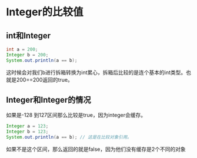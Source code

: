 # Integer的比较值

## int和Integer

~~~java
int a = 200;
Integer b = 200;
System.out.println(a == b);
~~~

这时候会对我们b进行拆箱转换为int累心，拆箱后比较的是连个基本的int类型。也就是200==200返回的true。



## Integer和Integer的情况

如果是-128 到127区间那么比较是true，因为integer会缓存。

~~~java
Integer a = 123;
Integer b = 123;
System.out.println(a == b); // 这是在比较对象引用。
~~~

如果不是这个区间，那么返回的就是false，因为他们没有缓存是2个不同的对象

